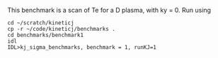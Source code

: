This benchmark is a scan of Te for a D plasma, with ky = 0. Run using
```
cd ~/scratch/kineticj
cp -r ~/code/kineticj/benchmarks .
cd benchmarks/benchmark1
idl
IDL>kj_sigma_benchmarks, benchmark = 1, runKJ=1
```
